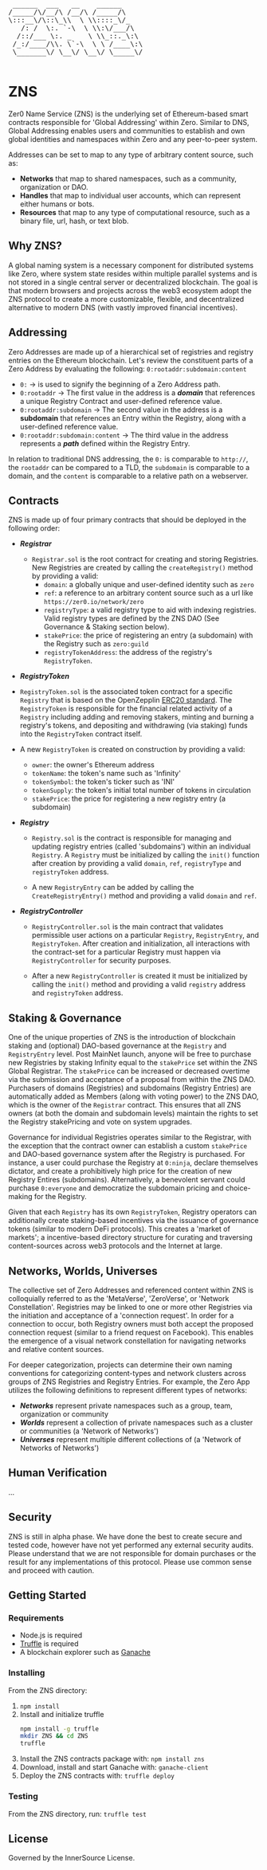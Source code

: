 <pre>
 ______  ___   __    ______ 
/_____/\/__/\ /__/\ /_____/\
\:::__\/\::\_\\  \ \\::::_\/_
   /: /  \:. `-\  \ \\:\/___/\
  /::/___ \:. _    \ \\_::._\:\
 /_:/____/\\. \`-\  \ \ /____\:\
 \_______\/ \__\/ \__\/ \_____\/   

</pre>

# ZNS

Zer0 Name Service (ZNS) is the underlying set of Ethereum-based smart contracts responsible for 'Global Addressing' within Zero. Similar to DNS, Global Addressing enables users and communities to establish and own global identities and namespaces within Zero and any peer-to-peer system. 

Addresses can be set to map to any type of arbitrary content source, such as:

- **Networks** that map to shared namespaces, such as a community, organization or DAO. 
- **Handles** that map to individual user accounts, which can represent either humans or bots.
- **Resources** that map to any type of computational resource, such as a binary file, url, hash, or text blob. 

## Why ZNS?

A global naming system is a necessary component for distributed systems like Zero, where system state resides within multiple parallel systems and is not stored in a single central server or decentralized blockchain. The goal is that modern browsers and projects across the web3 ecosystem adopt the ZNS protocol to create a more customizable, flexible, and decentralized alternative to modern DNS (with vastly improved financial incentives).
 
## Addressing

Zero Addresses are made up of a hierarchical set of registries and registry entries on the Ethereum blockchain. Let's review the constituent parts of a Zero Address by evaluating the following: ```0:rootaddr:subdomain:content```

- ```0:``` -> is used to signify the beginning of a Zero Address path.
- ```0:rootaddr``` -> The first value in the address is a ***domain*** that references a unique Registry Contract and user-defined reference value.
- ```0:rootaddr:subdomain``` -> The second value in the address is a **subdomain** that references an Entry within the Registry, along with a user-defined reference value.
- ```0:rootaddr:subdomain:content``` -> The third value in the address represents a ***path*** defined within the Registry Entry.

In relation to traditional DNS addressing, the ```0:``` is comparable to ```http://```, the  ```rootaddr``` can be compared to a TLD, the ```subdomain``` is comparable to a domain, and the ```content``` is comparable to a relative path on a webserver. 

## Contracts

ZNS is made up of four primary contracts that should be deployed in the following order:

  * ***Registrar***

    + ```Registrar.sol``` is the root contract for creating and storing Registries. New Registries are created by calling the ```createRegistry()``` method by providing a valid:
      - ```domain```: a globally unique and user-defined identity such as ```zero```
      - ```ref```: a reference to an arbitrary content source such as a url like ```https://zer0.io/network/zero```
      - ```registryType```: a valid registry type to aid with indexing registries. Valid registry types are defined by the ZNS DAO (See Governance & Staking section below).
      - ```stakePrice```: the price of registering an entry (a subdomain) with the Registry such as ```zero:guild```
      - ```registryTokenAddress```: the address of the registry's ```RegistryToken```.

  * ***RegistryToken***

  + ```RegistryToken.sol``` is the associated token contract for a specific ```Registry``` that is based on the OpenZepplin [ERC20 standard](https://github.com/OpenZeppelin/openzeppelin-contracts/blob/master/contracts/token/ERC20/ERC20.sol). The ```RegistryToken``` is responsible for the financial related activity of a ```Registry``` including adding and removing stakers, minting and burning a registry's tokens, and depositing and withdrawing (via staking) funds into the ```RegistryToken``` contract itself. 
  
  + A new ```RegistryToken``` is created on construction by providing a valid:
      - ```owner```: the owner's Ethereum address
      - ```tokenName```: the token's name such as 'Infinity'
      - ```tokenSymbol```: the token's ticker such as 'INI'
      - ```tokenSupply```: the token's initial total number of tokens in circulation
      - ```stakePrice```: the price for registering a new registry entry (a subdomain)

* ***Registry***

  + ```Registry.sol``` is the contract is responsible for managing and updating registry entries (called 'subdomains') within an individual ```Registry```. A ```Registry``` must be initialized by calling the ```init()``` function after creation by providing a valid ```domain```, ```ref```, ```registryType``` and ```registryToken``` address. 
  
  + A new ```RegistryEntry``` can be added by calling the ```CreateRegistryEntry()``` method and providing a valid ```domain``` and ```ref```.

* ***RegistryController***

  + ```RegistryController.sol``` is the main contract that validates permissible user actions on a particular ```Registry```, ```RegistryEntry```, and ```RegistryToken```. After creation and initialization, all interactions with the contract-set for a particular Registry must happen via ```RegistryController``` for security purposes.

  + After a new ```RegistryController``` is created it must be initialized by calling the ```init()``` method and providing a valid ```registry``` address and ```registryToken``` address.

## Staking & Governance

One of the unique properties of ZNS is the introduction of blockchain staking and (optional) DAO-based governance at the ```Registry``` and ```RegistryEntry``` level. Post MainNet launch, anyone will be free to purchase new Registries by staking Infinity equal to the ```stakePrice``` set within the ZNS Global Registrar. The ```stakePrice``` can be increased or decreased overtime via the submission and acceptance of a proposal from within the ZNS DAO. Purchasers of domains (Registries) and subdomains (Registry Entries) are automatically added as Members (along with voting power) to the ZNS DAO, which is the owner of the ```Registrar``` contract. This ensures that all ZNS owners (at both the domain and subdomain levels) maintain the rights to set the Registry stakePricing and vote on system upgrades. 

Governance for individual Registries operates similar to the Registrar, with the exception that the contract owner can establish a custom ```stakePrice``` and DAO-based governance system after the Registry is purchased. For instance, a user could purchase the Registry at ```0:ninja```, declare themselves dictator, and create a prohibitively high price for the creation of new Registry Entires (subdomains). Alternatively, a benevolent servant could purchase ```0:everyone``` and democratize the subdomain pricing and choice-making for the Registry.

Given that each ```Registry``` has its own ```RegistryToken```, Registry operators can additionally create staking-based incentives via the issuance of governance tokens (similar to modern DeFi protocols). This creates a 'market of markets'; a incentive-based directory structure for curating and traversing content-sources across web3 protocols and the Internet at large.

## Networks, Worlds, Universes

The collective set of Zero Addresses and referenced content within ZNS is colloquially referred to as the 'MetaVerse', 'ZeroVerse', or 'Network Constellation'. Registries may be linked to one or more other Registries via the initiation and acceptance of a 'connection request'. In order for a connection to occur, both Registry owners must both accept the proposed connection request (similar to a friend request on Facebook). This enables the emergence of a visual network constellation for navigating networks and relative content sources.

For deeper categorization, projects can determine their own naming conventions for categorizing content-types and network clusters across groups of ZNS Registries and Registry Entries. For example, the Zero App utilizes the following definitions to represent different types of networks:

- ***Networks*** represent private namespaces such as a group, team, organization or community
- ***Worlds*** represent a collection of private namespaces such as a cluster or communities (a 'Network of Networks')
- ***Universes*** represent multiple different collections of (a 'Network of Networks of Networks')

## Human Verification

...

## Security

ZNS is still in alpha phase. We have done the best to create secure and tested code, however have not yet performed any external security audits. Please understand that we are not responsible for domain purchases or the result for any implementations of this protocol. Please use common sense and proceed with caution. 

## Getting Started

### Requirements 

- Node.js is required
- [Truffle](https://github.com/ConsenSys/truffle) is required
- A blockchain explorer such as [Ganache](https://www.trufflesuite.com/ganache)

### Installing 

From the ZNS directory:

1. ```npm install```
2. Install and initialize truffle
   ```sh
   npm install -g truffle
   mkdir ZNS && cd ZNS
   truffle
   ```
3. Install the ZNS contracts package with: ```npm install zns```
4. Download, install and start Ganache with: ```ganache-client```
5. Deploy the ZNS contracts with: ```truffle deploy```

### Testing

From the ZNS directory, run: ```truffle test```

## License

Governed by the InnerSource License.